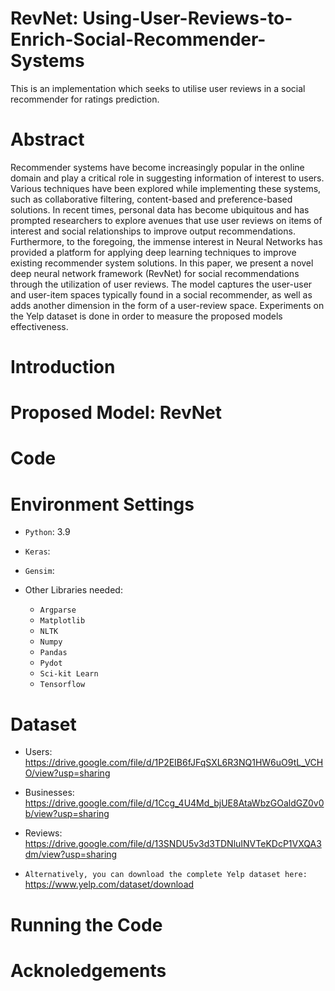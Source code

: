 # RevNet: Using-User-Reviews-to-Enrich-Social-Recommender-Systems
This is an implementation which seeks to utilise user reviews in a social recommender for ratings prediction.

# Abstract
Recommender systems have become increasingly popular in the online domain and play a critical role in suggesting information of interest to users. Various techniques have been explored while implementing these systems, such as collaborative filtering, content-based and preference-based solutions. In recent times, personal data has become ubiquitous and has prompted researchers to explore avenues that use user reviews on items of interest and social relationships to improve output recommendations. Furthermore, to the foregoing, the immense interest in Neural Networks has provided a platform for applying deep learning techniques to improve existing recommender system solutions. In this paper, we present a novel deep neural network framework (RevNet) for social recommendations through the utilization of user reviews. The model captures the user-user and user-item spaces typically found in a social recommender, as well as adds another dimension in the form of a user-review space. Experiments on the Yelp dataset is done in order to measure the proposed models effectiveness.

# Introduction


# Proposed Model: RevNet


# Code


# Environment Settings
* `Python`: 3.9
* `Keras`: 
* `Gensim`: 

* Other Libraries needed:
  * `Argparse`
  * `Matplotlib`
  * `NLTK`
  * `Numpy`
  * `Pandas`
  * `Pydot`
  * `Sci-kit Learn`
  * `Tensorflow`

# Dataset
* Users: https://drive.google.com/file/d/1P2EIB6fJFqSXL6R3NQ1HW6uO9tL_VCHO/view?usp=sharing
* Businesses: https://drive.google.com/file/d/1Ccg_4U4Md_bjUE8AtaWbzGOaldGZ0v0b/view?usp=sharing
* Reviews: https://drive.google.com/file/d/13SNDU5v3d3TDNluINVTeKDcP1VXQA3dm/view?usp=sharing

* `Alternatively, you can download the complete Yelp dataset here:` https://www.yelp.com/dataset/download 

# Running the Code

# Acknoledgements
